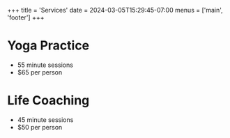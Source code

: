 +++
title = 'Services'
date = 2024-03-05T15:29:45-07:00
menus = ['main', 'footer']
+++


# Yoga Practice 
- 55 minute sessions 
- $65 per person

# Life Coaching 
- 45 minute sessions 
- $50 per person
